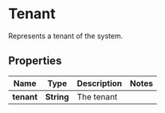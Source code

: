 

# Tenant

Represents a tenant of the system. 
## Properties

Name | Type | Description | Notes
------------ | ------------- | ------------- | -------------
**tenant** | **String** | The tenant | 



